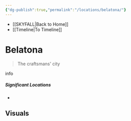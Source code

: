 ```yaml
---
{"dg-publish":true,"permalink":"/locations/belatona/"}
---
```


- [[SKYFALL\|Back to Home]]
- [[Timeline\|To Timeline]]

# Belatona
>The craftsmans' city

info

##### Significant Locations
- 

## Visuals
